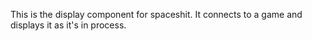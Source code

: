 This is the display component for spaceshit. It connects to a game
and displays it as it's in process.
